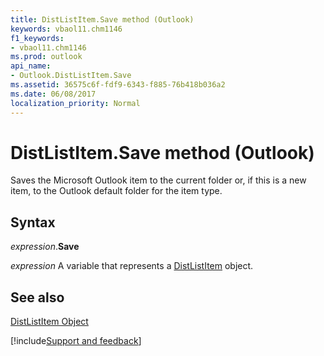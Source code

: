 ```yaml
---
title: DistListItem.Save method (Outlook)
keywords: vbaol11.chm1146
f1_keywords:
- vbaol11.chm1146
ms.prod: outlook
api_name:
- Outlook.DistListItem.Save
ms.assetid: 36575c6f-fdf9-6343-f885-76b418b036a2
ms.date: 06/08/2017
localization_priority: Normal
---
```



# DistListItem.Save method (Outlook)

Saves the Microsoft Outlook item to the current folder or, if this is a new item, to the Outlook default folder for the item type.


## Syntax

_expression_.**Save**

_expression_ A variable that represents a [DistListItem](Outlook.DistListItem.md) object.


## See also


[DistListItem Object](Outlook.DistListItem.md)

[!include[Support and feedback](~/includes/feedback-boilerplate.md)]